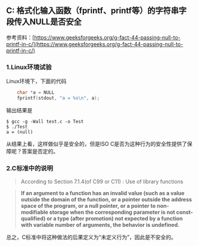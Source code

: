 ## C: 格式化输入函数（fprintf、printf等）的字符串字段传入NULL是否安全

参考资料：[https://www.geeksforgeeks.org/g-fact-44-passing-null-to-printf-in-c/](https://www.geeksforgeeks.org/g-fact-44-passing-null-to-printf-in-c/)

### 1.Linux环境试验

Linux环境下，下面的代码

```c
    char *a = NULL
    fprintf(stdout, "a = %s\n", a);
```
输出结果是
```shell
$ gcc -g -Wall test.c -o Test
$ ./Test
a = (null)
```
从结果上看，这样做似乎是安全的，但是ISO C是否为这种行为的安全性提供了保障呢？答案是否定的。

### 2.C标准中的说明

> According to Section 7.1.4(of C99 or C11) : Use of library functions

> **If an argument to a function has an invalid value (such as a value outside the domain of the function, or a pointer outside the address space of the program, or a null pointer, or a pointer to non-modifiable storage when the corresponding parameter is not const-qualified) or a type (after promotion) not expected by a function with variable number of arguments, the behavior is undefined.**

总之，C标准中将这种做法的后果定义为“未定义行为”，因此是不安全的。
